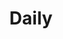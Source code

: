 ---
title: "Daily"
layout: daily
permalink: /tags/#daily/
author_profile: true
sidebar_main: true
---